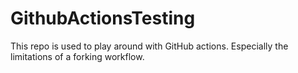 # GithubActionsTesting

This repo is used to play around with GitHub actions. Especially the limitations of a forking workflow.
